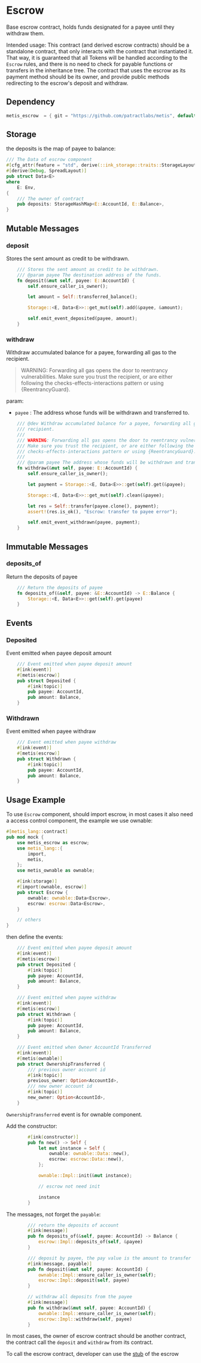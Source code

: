 # Escrow

Base escrow contract, holds funds designated for a payee until they
withdraw them.

Intended usage: This contract (and derived escrow contracts) should be a
standalone contract, that only interacts with the contract that instantiated
it. That way, it is guaranteed that all Tokens will be handled according to
the `Escrow` rules, and there is no need to check for payable functions or
transfers in the inheritance tree. The contract that uses the escrow as its
payment method should be its owner, and provide public methods redirecting
to the escrow's deposit and withdraw.

## Dependency
```rust
metis_escrow  = { git = "https://github.com/patractlabs/metis", default-features = false }
```

## Storage

the deposits is the map of payee to balance:

```rust
/// The Data of escrow component
#[cfg_attr(feature = "std", derive(::ink_storage::traits::StorageLayout))]
#[derive(Debug, SpreadLayout)]
pub struct Data<E>
where
    E: Env,
{
    /// The owner of contract
    pub deposits: StorageHashMap<E::AccountId, E::Balance>,
}
```

## Mutable Messages

### deposit

Stores the sent amount as credit to be withdrawn.

```rust
    /// Stores the sent amount as credit to be withdrawn.
    /// @param payee The destination address of the funds.
    fn deposit(&mut self, payee: E::AccountId) {
        self.ensure_caller_is_owner();

        let amount = Self::transferred_balance();

        Storage::<E, Data<E>>::get_mut(self).add(&payee, &amount);

        self.emit_event_deposited(payee, amount);
    }
```

### withdraw

Withdraw accumulated balance for a payee, forwarding all gas to the recipient.

> WARNING: Forwarding all gas opens the door to reentrancy vulnerabilities.
> Make sure you trust the recipient, or are either following the
> checks-effects-interactions pattern or using {ReentrancyGuard}.

param:

- `payee` : The address whose funds will be withdrawn and transferred to.

```rust
    /// @dev Withdraw accumulated balance for a payee, forwarding all gas to the
    /// recipient.
    ///
    /// WARNING: Forwarding all gas opens the door to reentrancy vulnerabilities.
    /// Make sure you trust the recipient, or are either following the
    /// checks-effects-interactions pattern or using {ReentrancyGuard}.
    ///
    /// @param payee The address whose funds will be withdrawn and transferred to.
    fn withdraw(&mut self, payee: E::AccountId) {
        self.ensure_caller_is_owner();

        let payment = Storage::<E, Data<E>>::get(self).get(&payee);

        Storage::<E, Data<E>>::get_mut(self).clean(&payee);

        let res = Self::transfer(payee.clone(), payment);
        assert!(res.is_ok(), "Escrow: transfer to payee error");

        self.emit_event_withdrawn(payee, payment);
    }
```

## Immutable Messages

### deposits_of

Return the deposits of payee

```rust
    /// Return the deposits of payee
    fn deposits_of(&self, payee: &E::AccountId) -> E::Balance {
        Storage::<E, Data<E>>::get(self).get(payee)
    }
```

## Events

### Deposited

Event emitted when payee deposit amount

```rust
    /// Event emitted when payee deposit amount
    #[ink(event)]
    #[metis(escrow)]
    pub struct Deposited {
        #[ink(topic)]
        pub payee: AccountId,
        pub amount: Balance,
    }
```

### Withdrawn

Event emitted when payee withdraw

```rust
    /// Event emitted when payee withdraw
    #[ink(event)]
    #[metis(escrow)]
    pub struct Withdrawn {
        #[ink(topic)]
        pub payee: AccountId,
        pub amount: Balance,
    }
```
## Usage Example

To use `Escrow` component, should import escrow, in most cases it also need a access control component, the example we use ownable:

```rust
#[metis_lang::contract]
pub mod mock {
    use metis_escrow as escrow;
    use metis_lang::{
        import,
        metis,
    };
    use metis_ownable as ownable;

    #[ink(storage)]
    #[import(ownable, escrow)]
    pub struct Escrow {
        ownable: ownable::Data<Escrow>,
        escrow: escrow::Data<Escrow>,
    }

    // others
}
```

then define the events:

```rust
    /// Event emitted when payee deposit amount
    #[ink(event)]
    #[metis(escrow)]
    pub struct Deposited {
        #[ink(topic)]
        pub payee: AccountId,
        pub amount: Balance,
    }

    /// Event emitted when payee withdraw
    #[ink(event)]
    #[metis(escrow)]
    pub struct Withdrawn {
        #[ink(topic)]
        pub payee: AccountId,
        pub amount: Balance,
    }

    /// Event emitted when Owner AccountId Transferred
    #[ink(event)]
    #[metis(ownable)]
    pub struct OwnershipTransferred {
        /// previous owner account id
        #[ink(topic)]
        previous_owner: Option<AccountId>,
        /// new owner account id
        #[ink(topic)]
        new_owner: Option<AccountId>,
    }
```

`OwnershipTransferred` event is for ownable component.

Add the constructor:

```rust
        #[ink(constructor)]
        pub fn new() -> Self {
            let mut instance = Self {
                ownable: ownable::Data::new(),
                escrow: escrow::Data::new(),
            };

            ownable::Impl::init(&mut instance);

            // escrow not need init

            instance
        }

```

The messages, not forget the `payable`:

```rust
        /// return the deposits of account
        #[ink(message)]
        pub fn deposits_of(&self, payee: AccountId) -> Balance {
            escrow::Impl::deposits_of(self, &payee)
        }

        /// deposit by payee, the pay value is the amount to transfer
        #[ink(message, payable)]
        pub fn deposit(&mut self, payee: AccountId) {
            ownable::Impl::ensure_caller_is_owner(self);
            escrow::Impl::deposit(self, payee)
        }

        // withdraw all deposits from the payee
        #[ink(message)]
        pub fn withdraw(&mut self, payee: AccountId) {
            ownable::Impl::ensure_caller_is_owner(self);
            escrow::Impl::withdraw(self, payee)
        }
```

In most cases, the owner of escrow contract should be another contract, the contract call the `deposit` and `withdraw` from its contract.

To call the escrow contract, developer can use the [stub](https://github.com/patractlabs/metis/blob/master/crates/components/utils/escrow/stub/src/lib.rs) of the escrow